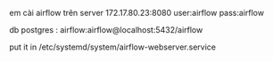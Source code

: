 em cài airflow trên server 172.17.80.23:8080 user:airflow pass:airflow

db postgres : airflow:airflow@localhost:5432/airflow

put it in /etc/systemd/system/airflow-webserver.service

